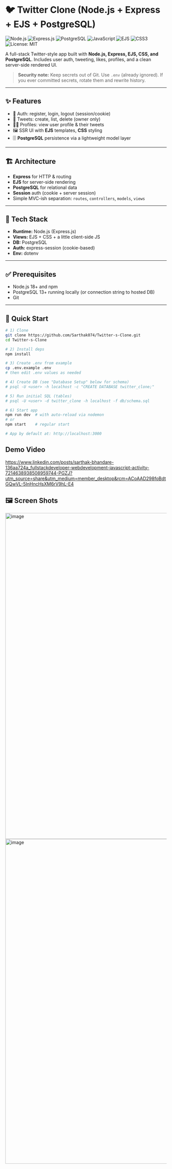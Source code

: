 # 🐦 Twitter Clone (Node.js + Express + EJS + PostgreSQL)

![Node.js](https://img.shields.io/badge/Node.js-339933?style=for-the-badge&logo=node.js&logoColor=white)
![Express.js](https://img.shields.io/badge/Express.js-000000?style=for-the-badge&logo=express&logoColor=white)
![PostgreSQL](https://img.shields.io/badge/PostgreSQL-336791?style=for-the-badge&logo=postgresql&logoColor=white)
![JavaScript](https://img.shields.io/badge/JavaScript-F7DF1E?style=for-the-badge&logo=javascript&logoColor=000)
![EJS](https://img.shields.io/badge/EJS-FFB13B?style=for-the-badge&logo=ejs&logoColor=000)
![CSS3](https://img.shields.io/badge/CSS-1572B6?style=for-the-badge&logo=css3&logoColor=white)
![License: MIT](https://img.shields.io/badge/License-MIT-blue.svg)

A full-stack Twitter-style app built with **Node.js, Express, EJS, CSS, and PostgreSQL**. Includes user auth, tweeting, likes, profiles, and a clean server-side rendered UI.

> **Security note:** Keep secrets out of Git. Use `.env` (already ignored). If you ever committed secrets, rotate them and rewrite history.

---

## ✨ Features

- 🔐 Auth: register, login, logout (session/cookie)
- 📝 Tweets: create, list, delete (owner only)
- 🧑‍💻 Profiles: view user profile & their tweets
- 🖼️ SSR UI with **EJS** templates, **CSS** styling
- 🗄️ **PostgreSQL** persistence via a lightweight model layer

---

## 🏗 Architecture

- **Express** for HTTP & routing
- **EJS** for server-side rendering
- **PostgreSQL** for relational data
- **Session** auth (cookie + server session)
- Simple MVC-ish separation: `routes`, `controllers`, `models`, `views`


---

## 🧰 Tech Stack

- **Runtime:** Node.js (Express.js)
- **Views:** EJS + CSS + a little client-side JS
- **DB:** PostgreSQL
- **Auth:** express-session (cookie-based)
- **Env:** dotenv

---

## ✅ Prerequisites

- Node.js 18+ and npm
- PostgreSQL 13+ running locally (or connection string to hosted DB)
- Git

---

## 🚀 Quick Start

```bash
# 1) Clone
git clone https://github.com/Sarthak074/Twitter-s-Clone.git
cd Twitter-s-Clone

# 2) Install deps
npm install

# 3) Create .env from example
cp .env.example .env
# then edit .env values as needed

# 4) Create DB (see "Database Setup" below for schema)
# psql -U <user> -h localhost -c "CREATE DATABASE twitter_clone;"

# 5) Run initial SQL (tables)
# psql -U <user> -d twitter_clone -h localhost -f db/schema.sql

# 6) Start app
npm run dev  # with auto-reload via nodemon
# or
npm start    # regular start

# App by default at: http://localhost:3000

```

## Demo Video
https://www.linkedin.com/posts/sarthak-bhandare-136aa724a_fullstackdeveloper-webdevelopment-javascript-activity-7214638938508959744-PGZJ?utm_source=share&utm_medium=member_desktop&rcm=ACoAAD298foBdtGQwVL-5InHncHsXM6rV9hL-E4


## 🖼️ Screen Shots
<img width="1920" height="1016" alt="image" src="https://github.com/user-attachments/assets/08296d5f-b688-4d8c-8693-8036a8174eba" />

<img width="1917" height="1012" alt="image" src="https://github.com/user-attachments/assets/37670223-e1f2-4529-aa5d-66765662d72d" />




